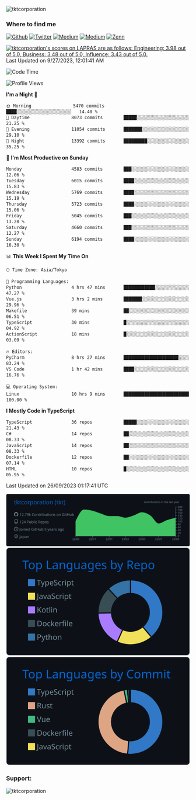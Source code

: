 <p align="left"> <img src="https://komarev.com/ghpvc/?username=tktcorporation&label=Profile%20views&color=0e75b6&style=flat" alt="tktcorporation" /> </p>

<h3>Where to find me</h3>
<p>
<a href="https://github.com/tktcorporation" target="_blank"><img alt="Github" src="https://img.shields.io/badge/GitHub-%2312100E.svg?&style=for-the-badge&logo=Github&logoColor=white" /></a>
<a href="https://twitter.com/tktcorporation" target="_blank"><img alt="Twitter" src="https://img.shields.io/badge/twitter-%231DA1F2.svg?&style=for-the-badge&logo=twitter&logoColor=white" /></a>
<a href="https://www.linkedin.com/in/tktcorporation" target="_blank"><img alt="Medium" src="https://img.shields.io/badge/linkdin-0a66c2.svg?&style=for-the-badge&logo=linkedin&logoColor=white" /></a>
<a href="https://qiita.com/tktcorporation" target="_blank"><img alt="Medium" src="https://img.shields.io/badge/qiita-55C500.svg?&style=for-the-badge&logo=qiita&logoColor=white" /></a>
<a href="https://zenn.dev/tktcorporation" target="_blank"><img alt="Zenn" src="https://img.shields.io/badge/Zenn-3EA8FF.svg?&style=for-the-badge&logo=Zenn&logoColor=white" /></a>
</p>

<!--START_SECTION:lapras-card-->
<p ><a href="https://lapras.com/public/tktcorporation" target="_blank" rel="noopener noreferrer"><img alt="tktcorporation's scores on LAPRAS are as follows: Engineering: 3.98 out of 5.0, Business: 3.48 out of 5.0, Influence: 3.43 out of 5.0." src="https://lapras-card-generator.vercel.app/api/svg?e=3.98&b=3.48&i=3.43&b1=%23232323&b2=%236d6d6d&i1=%23212121&i2=%23818181&l=en" width="300" ></a>  
Last Updated on 9/27/2023, 12:01:41 AM</p>
<!--END_SECTION:lapras-card-->
  
<!--START_SECTION:waka-->
![Code Time](http://img.shields.io/badge/Code%20Time-1%2C160%20hrs%2047%20mins-blue)

![Profile Views](http://img.shields.io/badge/Profile%20Views-1-blue)

**I'm a Night 🦉** 

```text
🌞 Morning                5470 commits        ████░░░░░░░░░░░░░░░░░░░░░   14.40 % 
🌆 Daytime                8073 commits        █████░░░░░░░░░░░░░░░░░░░░   21.25 % 
🌃 Evening                11054 commits       ███████░░░░░░░░░░░░░░░░░░   29.10 % 
🌙 Night                  13392 commits       █████████░░░░░░░░░░░░░░░░   35.25 % 
```
📅 **I'm Most Productive on Sunday** 

```text
Monday                   4583 commits        ███░░░░░░░░░░░░░░░░░░░░░░   12.06 % 
Tuesday                  6015 commits        ████░░░░░░░░░░░░░░░░░░░░░   15.83 % 
Wednesday                5769 commits        ████░░░░░░░░░░░░░░░░░░░░░   15.19 % 
Thursday                 5723 commits        ████░░░░░░░░░░░░░░░░░░░░░   15.06 % 
Friday                   5045 commits        ███░░░░░░░░░░░░░░░░░░░░░░   13.28 % 
Saturday                 4660 commits        ███░░░░░░░░░░░░░░░░░░░░░░   12.27 % 
Sunday                   6194 commits        ████░░░░░░░░░░░░░░░░░░░░░   16.30 % 
```


📊 **This Week I Spent My Time On** 

```text
🕑︎ Time Zone: Asia/Tokyo

💬 Programming Languages: 
Python                   4 hrs 47 mins       ████████████░░░░░░░░░░░░░   47.27 % 
Vue.js                   3 hrs 2 mins        ███████░░░░░░░░░░░░░░░░░░   29.96 % 
Makefile                 39 mins             ██░░░░░░░░░░░░░░░░░░░░░░░   06.51 % 
TypeScript               30 mins             █░░░░░░░░░░░░░░░░░░░░░░░░   04.92 % 
ActionScript             18 mins             █░░░░░░░░░░░░░░░░░░░░░░░░   03.09 % 

🔥 Editors: 
PyCharm                  8 hrs 27 mins       █████████████████████░░░░   83.24 % 
VS Code                  1 hr 42 mins        ████░░░░░░░░░░░░░░░░░░░░░   16.76 % 

💻 Operating System: 
Linux                    10 hrs 9 mins       █████████████████████████   100.00 % 
```

**I Mostly Code in TypeScript** 

```text
TypeScript               36 repos            █████░░░░░░░░░░░░░░░░░░░░   21.43 % 
C#                       14 repos            ██░░░░░░░░░░░░░░░░░░░░░░░   08.33 % 
JavaScript               14 repos            ██░░░░░░░░░░░░░░░░░░░░░░░   08.33 % 
Dockerfile               12 repos            ██░░░░░░░░░░░░░░░░░░░░░░░   07.14 % 
HTML                     10 repos            █░░░░░░░░░░░░░░░░░░░░░░░░   05.95 % 
```




 Last Updated on 26/09/2023 01:17:41 UTC
<!--END_SECTION:waka-->

[![](https://raw.githubusercontent.com/tktcorporation/tktcorporation/master/profile-summary-card-output/github_dark/0-profile-details.svg)](https://github.com/vn7n24fzkq/github-profile-summary-cards)
[![](https://raw.githubusercontent.com/tktcorporation/tktcorporation/master/profile-summary-card-output/github_dark/1-repos-per-language.svg)](https://github.com/vn7n24fzkq/github-profile-summary-cards) [![](https://raw.githubusercontent.com/tktcorporation/tktcorporation/master/profile-summary-card-output/github_dark/2-most-commit-language.svg)](https://github.com/vn7n24fzkq/github-profile-summary-cards)

<h3 align="left">Support:</h3>
<p><a href="https://www.buymeacoffee.com/tktcorporation"> <img align="left" src="https://cdn.buymeacoffee.com/buttons/v2/default-yellow.png" height="50" width="210" alt="tktcorporation" /></a></p><br><br>
